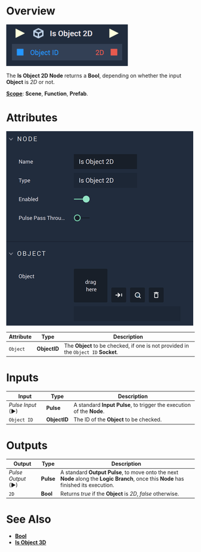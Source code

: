 # Overview

![The Is Object 2D Node.](../../../.gitbook/assets/isobject2dupdatedimage.png)

The **Is Object 2D Node** returns a **Bool**, depending on whether the input **Object** is *2D* or not. 

[**Scope**](../../overview.md#scopes): **Scene**, **Function**, **Prefab**.

# Attributes

![The Is Object 2D Node Attributes.](../../../.gitbook/assets/isobject2dattributes.png)

|Attribute|Type|Description|
|---|---|---|
|`Object`|**ObjectID**| The **Object** to be checked, if one is not provided in the `Object ID` **Socket**. |

# Inputs

|Input|Type|Description|
|---|---|---|
|*Pulse Input* (►)|**Pulse**|A standard **Input Pulse**, to trigger the execution of the **Node**.|
| `Object ID` | **ObjectID** | The ID of the **Object** to be checked.|

# Outputs

|Output|Type|Description|
|---|---|---|
|*Pulse Output* (►)|**Pulse**|A standard **Output Pulse**, to move onto the next **Node** along the **Logic Branch**, once this **Node** has finished its execution.|
|`2D`|**Bool**|Returns *true* if the **Object** is *2D*, *false* otherwise.| 

# See Also

* [**Bool**](../../../objects-and-types/data-types/bool.md)
* [**Is Object 3D**](is-object-3d.md)



